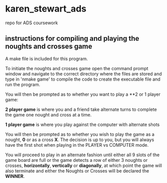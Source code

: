 # karen_stewart_ads
repo for ADS coursework

## instructions for compiling and playing the noughts and crosses game
A make file is included for this program. 

To initiate the noughts and crosses game open the command prompt window and navigate to the correct directory where the files are stored and type in 'nmake game' to compile the code to create the executable file and run the program.

You will then be prompted as to whether you want to play a **2 or 1 player game:

**2 player game** is where you and a friend take alternate turns to complete the game one nought and cross at a time.

**1 player game** is where you play against the computer with alternate shots 

You will then be prompted as to whether you wish to play the game as a nought, **0** or as a cross **X**. The decision is up to you, but you will always have the first shot when playing in the PLAYER vs COMPUTER mode.

You will proceed to play in an alternate fashion until either all 9 slots of the game board are full or the game detects a row of either 3 noughts or crosses, **horizontally**, **vertically** or **diagonally**, at which point the game will also terminate and either the Noughts or Crosses will be declared the **WINNER**. 
